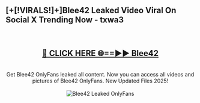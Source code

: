 <h2>[+[!VIRALS!]+]Blee42 Leaked Video Viral On Social X Trending Now - txwa3</h2>
<br>
<div align="center">
<h2><a href="https://libra.edu.pl?Blee42" rel="nofollow">🔴 CLICK HERE 🌐==►► Blee42</a></h2>
<br>
Get Blee42 OnlyFans leaked all content. Now you can access all videos and pictures of Blee42 OnlyFans. New Updated Files 2025!
<br>
<br>
<a href="https://libra.edu.pl?Blee42" rel="nofollow" data-target="animated-image.originalLink"><img src="https://i.ibb.co.com/WyWwxjT/player-gif2.gif" alt="Blee42 Leaked OnlyFans" style="max-width: 100%; display: inline-block;" data-target="animated-image.originalImage"></a>
</div>
<br>